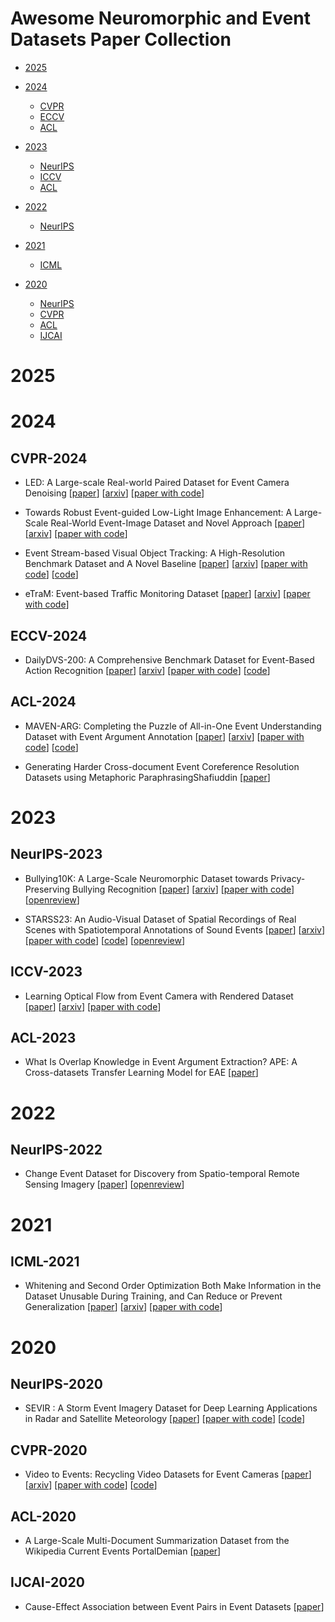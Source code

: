 # Awesome Neuromorphic and Event Datasets Paper Collection



- [2025](#2025)

- [2024](#2024)
  - [CVPR](#cvpr-2024)
  - [ECCV](#eccv-2024)
  - [ACL](#acl-2024)

- [2023](#2023)
  - [NeurIPS](#neurips-2023)
  - [ICCV](#iccv-2023)
  - [ACL](#acl-2023)

- [2022](#2022)
  - [NeurIPS](#neurips-2022)

- [2021](#2021)
  - [ICML](#icml-2021)

- [2020](#2020)
  - [NeurIPS](#neurips-2020)
  - [CVPR](#cvpr-2020)
  - [ACL](#acl-2020)
  - [IJCAI](#ijcai-2020)




# 2025



# 2024


## CVPR-2024


- LED: A Large-scale Real-world Paired Dataset for Event Camera Denoising [[paper](https://openaccess.thecvf.com/content/CVPR2024/html/Duan_LED_A_Large-scale_Real-world_Paired_Dataset_for_Event_Camera_Denoising_CVPR_2024_paper.html)] [[arxiv](https://arxiv.org/abs/2405.19718)] [[paper with code](https://paperswithcode.com/paper/led-a-large-scale-real-world-paired-dataset)]

- Towards Robust Event-guided Low-Light Image Enhancement: A Large-Scale Real-World Event-Image Dataset and Novel Approach [[paper](https://openaccess.thecvf.com/content/CVPR2024/html/Liang_Towards_Robust_Event-guided_Low-Light_Image_Enhancement_A_Large-Scale_Real-World_Event-Image_CVPR_2024_paper.html)] [[arxiv](https://arxiv.org/abs/2404.00834)] [[paper with code](https://paperswithcode.com/paper/towards-robust-event-guided-low-light-image)]

- Event Stream-based Visual Object Tracking: A High-Resolution Benchmark Dataset and A Novel Baseline [[paper](https://openaccess.thecvf.com/content/CVPR2024/html/Wang_Event_Stream-based_Visual_Object_Tracking_A_High-Resolution_Benchmark_Dataset_and_CVPR_2024_paper.html)] [[arxiv](https://arxiv.org/abs/2309.14611)] [[paper with code](https://paperswithcode.com/paper/event-stream-based-visual-object-tracking-a)] [[code](https://github.com/wangxiao5791509/Single_Object_Tracking_Paper_List)]

- eTraM: Event-based Traffic Monitoring Dataset [[paper](https://openaccess.thecvf.com/content/CVPR2024/html/Verma_eTraM_Event-based_Traffic_Monitoring_Dataset_CVPR_2024_paper.html)] [[arxiv](https://arxiv.org/abs/2403.19976)] [[paper with code](https://paperswithcode.com/paper/etram-event-based-traffic-monitoring-dataset)]



## ECCV-2024


- DailyDVS-200: A Comprehensive Benchmark Dataset for Event-Based Action Recognition [[paper](https://www.ecva.net/papers/eccv_2024/papers_ECCV/html/11182_ECCV_2024_paper.php)] [[arxiv](https://arxiv.org/abs/2407.05106)] [[paper with code](https://paperswithcode.com/paper/dailydvs-200-a-comprehensive-benchmark)] [[code](https://github.com/qiwang233/dailydvs-200)]



## ACL-2024


- MAVEN-ARG: Completing the Puzzle of All-in-One Event Understanding Dataset with Event Argument Annotation [[paper](https://aclanthology.org/2024.acl-long.224/)] [[arxiv](https://arxiv.org/abs/2311.09105)] [[paper with code](https://paperswithcode.com/paper/maven-arg-completing-the-puzzle-of-all-in-one)] [[code](https://github.com/thu-keg/maven-argument)]

- Generating Harder Cross-document Event Coreference Resolution Datasets using Metaphoric ParaphrasingShafiuddin [[paper](https://aclanthology.org/2024.acl-short.27/)]



# 2023


## NeurIPS-2023


- Bullying10K: A Large-Scale Neuromorphic Dataset towards Privacy-Preserving Bullying Recognition [[paper](https://proceedings.neurips.cc/paper_files/paper/2023/hash/05ffe69463062b7f9fb506c8351ffdd7-Abstract-Datasets_and_Benchmarks.html)] [[arxiv](https://arxiv.org/abs/2306.11546)] [[paper with code](https://paperswithcode.com/paper/bullying10k-a-neuromorphic-dataset-towards)] [[openreview](https://openreview.net/forum?id=HuG4eOFLO9)]

- STARSS23: An Audio-Visual Dataset of Spatial Recordings of Real Scenes with Spatiotemporal Annotations of Sound Events [[paper](https://proceedings.neurips.cc/paper_files/paper/2023/hash/e6c9671ed3b3106b71cafda3ba225c1a-Abstract-Datasets_and_Benchmarks.html)] [[arxiv](https://arxiv.org/abs/2306.09126)] [[paper with code](https://paperswithcode.com/paper/starss23-an-audio-visual-dataset-of-spatial)] [[code](https://github.com/sony/audio-visual-seld-dcase2023)] [[openreview](https://openreview.net/forum?id=OzcPJz7rgg)]


## ICCV-2023


- Learning Optical Flow from Event Camera with Rendered Dataset [[paper](https://openaccess.thecvf.com/content/ICCV2023/html/Luo_Learning_Optical_Flow_from_Event_Camera_with_Rendered_Dataset_ICCV_2023_paper.html)] [[arxiv](https://arxiv.org/abs/2303.11011)] [[paper with code](https://paperswithcode.com/paper/learning-optical-flow-from-event-camera-with)]



## ACL-2023


- What Is Overlap Knowledge in Event Argument Extraction? APE: A Cross-datasets Transfer Learning Model for EAE [[paper](https://aclanthology.org/2023.acl-long.24/)]


# 2022


## NeurIPS-2022


- Change Event Dataset for Discovery from Spatio-temporal Remote Sensing Imagery [[paper](https://proceedings.neurips.cc/paper_files/paper/2022/hash/b01153e7112b347d8ed54f317840d8af-Abstract-Datasets_and_Benchmarks.html)] [[openreview](https://openreview.net/forum?id=bKO6BPtYQA7)]


# 2021


## ICML-2021


- Whitening and Second Order Optimization Both Make Information in the Dataset Unusable During Training, and Can Reduce or Prevent Generalization [[paper](https://proceedings.mlr.press/v139/wadia21a.html)] [[arxiv](https://arxiv.org/abs/2008.07545)] [[paper with code](https://paperswithcode.com/paper/whitening-and-second-order-optimization-both)]


# 2020


## NeurIPS-2020


- SEVIR : A Storm Event Imagery Dataset for Deep Learning Applications in Radar and Satellite Meteorology [[paper](https://proceedings.neurips.cc/paper_files/paper/2020/hash/fa78a16157fed00d7a80515818432169-Abstract.html)] [[paper with code](https://paperswithcode.com/paper/sevir-a-storm-event-imagery-dataset-for-deep)] [[code](https://github.com/MIT-AI-Accelerator/neurips-2020-sevir)]


## CVPR-2020


- Video to Events: Recycling Video Datasets for Event Cameras [[paper](https://openaccess.thecvf.com/content_CVPR_2020/html/Gehrig_Video_to_Events_Recycling_Video_Datasets_for_Event_Cameras_CVPR_2020_paper.html)] [[arxiv](https://arxiv.org/abs/1912.03095)] [[paper with code](https://paperswithcode.com/paper/video-to-events-bringing-modern-computer)] [[code](https://github.com/uzh-rpg/rpg_vid2e)]


## ACL-2020


- A Large-Scale Multi-Document Summarization Dataset from the Wikipedia Current Events PortalDemian [[paper](https://aclanthology.org/2020.acl-main.120/)]


## IJCAI-2020


- Cause-Effect Association between Event Pairs in Event Datasets [[paper](https://www.ijcai.org/proceedings/2020/167)]